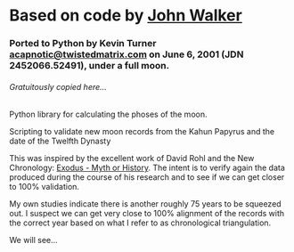 # Based on code by [John Walker](http://www.fourmilab.ch/)
### Ported to Python by Kevin Turner <acapnotic@twistedmatrix.com> on June 6, 2001 (JDN 2452066.52491), under a full moon.
###### Gratuitously copied here...

Python library for calculating the phoses of the moon.

Scripting to validate new moon records from the Kahun Papyrus and the date of the Twelfth Dynasty

This was inspired by the excellent work of David Rohl and the New Chronology: [Exodus - Myth or History](https://store.patternsofevidence.com/collections/books-1/products/exodus-myth-or-history-hardcover-book). The intent is to verify again
the data produced during the course of his research and to see if we can get closer to 100% validation.

My own studies indicate there is another roughly 75 years to be squeezed out. I suspect we can get
very close to 100% alignment of the records with the correct year based on what I refer to as
chronological triangulation.

We will see...
